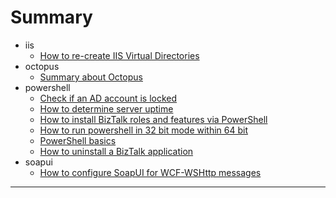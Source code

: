 ﻿# Summary

* iis
	* [How to re-create IIS Virtual Directories](./iis/recreate-virtual-dirs.md)
* octopus
	* [Summary about Octopus](./octopus/octopus-info.md)
* powershell
	* [Check if an AD account is locked](./powershell/account-locked-status.md)
	* [How to determine server uptime](./powershell/get-server-uptime.md)
	* [How to install BizTalk roles and features via PowerShell](./powershell/install-biztalk-rolesfeatures.md)
	* [How to run powershell in 32 bit mode within 64 bit](./powershell/running-32bit-within-64bit.md)
	* [PowerShell basics](./powershell/the_basics.md)
	* [How to uninstall a BizTalk application](./powershell/uninstall-an-app.md)
* soapui
	* [How to configure SoapUI for WCF-WSHttp messages](./soapui/how-to-send-towcf-wshttp.md)

---

